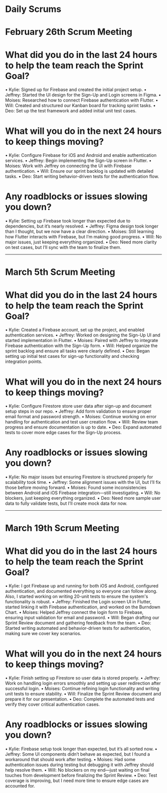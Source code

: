 # Daily Scrums

# February 26th Scrum Meeting
# What did you do in the last 24 hours to help the team reach the Sprint Goal?
•	Kylie: Signed up for Firebase and created the initial project setup.
•	Jeffrey: Started the UI design for the Sign-Up and Login screens in Figma.
•	Moises: Researched how to connect Firebase authentication with Flutter.
•	Will: Created and structured our Kanban board for tracking sprint tasks.
•	Deo: Set up the test framework and added initial unit test cases.
# What will you do in the next 24 hours to keep things moving?
•	Kylie: Configure Firebase for iOS and Android and enable authentication services.
•	Jeffrey: Begin implementing the Sign-Up screen in Flutter.
•	Moises: Work with Jeffrey on connecting the UI with Firebase authentication.
•	Will: Ensure our sprint backlog is updated with detailed tasks.
•	Deo: Start writing behavior-driven tests for the authentication flow.
# Any roadblocks or issues slowing you down?
•	Kylie: Setting up Firebase took longer than expected due to dependencies, but it’s nearly resolved.
•	Jeffrey: Figma design took longer than I thought, but we now have a clear direction.
•	Moises: Still learning how Flutter interacts with Firebase, but I’m making good progress.
•	Will: No major issues, just keeping everything organized.
•	Deo: Need more clarity on test cases, but I’ll sync with the team to finalize them.
________________________________________
# March 5th Scrum Meeting
# What did you do in the last 24 hours to help the team reach the Sprint Goal?
•	Kylie: Created a Firebase account, set up the project, and enabled authentication services.
•	Jeffrey: Worked on designing the Sign-Up UI and started implementation in Flutter.
•	Moises: Paired with Jeffrey to integrate Firebase authentication with the Sign-Up form.
•	Will: Helped organize the sprint backlog and ensure all tasks were clearly defined.
•	Deo: Began setting up initial test cases for sign-up functionality and checking integration points.
# What will you do in the next 24 hours to keep things moving?
•	Kylie: Configure Firestore store user data after sign-up and document setup steps in our repo.
•	Jeffrey: Add form validation to ensure proper email format and password strength.
•	Moises: Continue working on error handling for authentication and test user creation flow.
•	Will: Review team progress and ensure documentation is up to date.
•	Deo: Expand automated tests to cover more edge cases for the Sign-Up process.
# Any roadblocks or issues slowing you down?
•	Kylie: No major issues but ensuring Firestore is structured properly for scalability took time.
•	Jeffrey: Some alignment issues with the UI, but I’ll fix those before moving forward.
•	Moises: Found some inconsistencies between Android and iOS Firebase integration—still investigating.
•	Will: No blockers, just keeping everything organized.
•	Deo: Need more sample user data to fully validate tests, but I’ll create mock data for now.
________________________________________
# March 19th Scrum Meeting
# What did you do in the last 24 hours to help the team reach the Sprint Goal?
•	Kylie: I got Firebase up and running for both iOS and Android, configured authentication, and documented everything so everyone can follow along. Also, I started working on writing 20-unit tests to ensure the system's functionality is robust.
•	Jeffrey: Finished the Login screen UI in Flutter, started linking it with Firebase authentication, and worked on the Burndown Chart.
•	Moises: Helped Jeffrey connect the login form to Firebase, ensuring input validation for email and password.
•	Will: Began drafting our Sprint Review document and gathering feedback from the team.
•	Deo: Started writing automated and behavior-driven tests for authentication, making sure we cover key scenarios.
# What will you do in the next 24 hours to keep things moving?
•	Kylie: Finish setting up Firestore so user data is stored properly.
•	Jeffrey: Work on handling login errors smoothly and setting up user redirection after successful login.
•	Moises: Continue refining login functionality and writing unit tests to ensure stability.
•	Will: Finalize the Sprint Review document and prepare it for our presentation.
•	Deo: Complete the automated tests and verify they cover critical authentication cases.
# Any roadblocks or issues slowing you down?
•	Kylie: Firebase setup took longer than expected, but it’s all sorted now.
•	Jeffrey: Some UI components didn’t behave as expected, but I found a workaround that should work after testing.
•	Moises: Had some authentication issues during testing but debugging it with Jeffrey should help resolve them.
•	Will: No blockers on my end—just waiting on final touches from development before finalizing the Sprint Review.
•	Deo: Test coverage is improving, but I need more time to ensure edge cases are accounted for.

